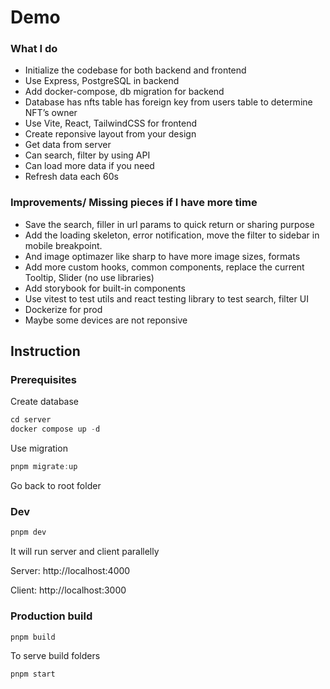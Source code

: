 # Demo

### What I do

- Initialize the codebase for both backend and frontend
- Use Express, PostgreSQL in backend
- Add docker-compose, db migration for backend
- Database has nfts table has foreign key from users table to determine NFT’s owner
- Use Vite, React, TailwindCSS for frontend
- Create reponsive layout from your design
- Get data from server
- Can search, filter by using API
- Can load more data if you need
- Refresh data each 60s

### Improvements/ Missing pieces if I have more time

- Save the search, filler in url params to quick return or sharing purpose
- Add the loading skeleton, error notification, move the filter to sidebar in mobile breakpoint.
- And image optimazer like sharp to have more image sizes, formats
- Add more custom hooks, common components, replace the current Tooltip, Slider (no use libraries)
- Add storybook for built-in components
- Use vitest to test utils and react testing library to test search, filter UI
- Dockerize for prod
- Maybe some devices are not reponsive

## Instruction

### Prerequisites

Create database

```jsx
cd server
docker compose up -d
```

Use migration

```jsx
pnpm migrate:up
```

Go back to root folder

### Dev

```jsx
pnpm dev
```

It will run server and client parallelly

Server: http://localhost:4000

Client: http://localhost:3000

### Production build

```jsx
pnpm build
```

To serve build folders

```jsx
pnpm start
```
